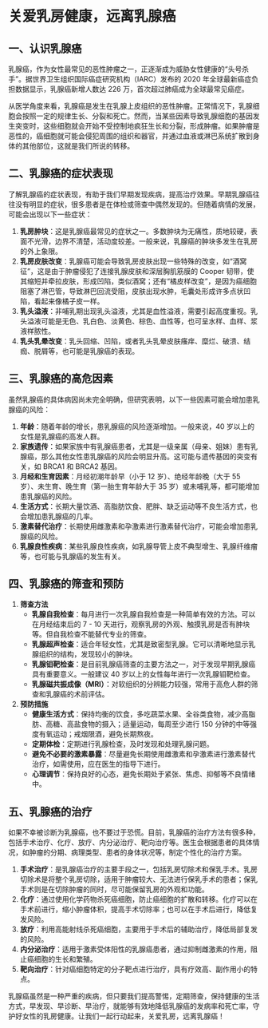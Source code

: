 # 关爱乳房健康，远离乳腺癌

## 一、认识乳腺癌
乳腺癌，作为女性最常见的恶性肿瘤之一，正逐渐成为威胁女性健康的“头号杀手”。据世界卫生组织国际癌症研究机构（IARC）发布的 2020 年全球最新癌症负担数据显示，乳腺癌新增人数达 226 万，首次超过肺癌成为全球最常见癌症。

从医学角度来看，乳腺癌是发生在乳腺上皮组织的恶性肿瘤。正常情况下，乳腺细胞会按照一定的规律生长、分裂和死亡。然而，当某些因素导致乳腺细胞的基因发生突变时，这些细胞就会开始不受控制地疯狂生长和分裂，形成肿瘤。如果肿瘤是恶性的，癌细胞就可能会侵犯周围的组织和器官，并通过血液或淋巴系统扩散到身体的其他部位，这就是我们所说的转移。

## 二、乳腺癌的症状表现
了解乳腺癌的症状表现，有助于我们早期发现疾病，提高治疗效果。早期乳腺癌往往没有明显的症状，很多患者是在体检或筛查中偶然发现的。但随着病情的发展，可能会出现以下一些症状：
1. **乳房肿块**：这是乳腺癌最常见的症状之一。多数肿块为无痛性，质地较硬，表面不光滑，边界不清楚，活动度较差。一般来说，乳腺癌的肿块多发生在乳房的外上象限。
2. **乳房皮肤改变**：乳腺癌可能会导致乳房皮肤出现一些特殊的改变，如“酒窝征”，这是由于肿瘤侵犯了连接乳腺皮肤和深层胸肌筋膜的 Cooper 韧带，使其缩短并牵拉皮肤，形成凹陷，类似酒窝；还有“橘皮样改变”，是因为癌细胞阻塞了淋巴管，导致淋巴回流受阻，皮肤出现水肿，毛囊处形成许多点状凹陷，看起来像橘子皮一样。
3. **乳头溢液**：非哺乳期出现乳头溢液，尤其是血性溢液，需要引起高度重视。乳头溢液可能是无色、乳白色、淡黄色、棕色、血性等，也可呈水样、血样、浆液样脓性。
4. **乳头乳晕改变**：乳头回缩、凹陷，或者乳头乳晕皮肤瘙痒、糜烂、破溃、结痂、脱屑等，也可能是乳腺癌的表现。

## 三、乳腺癌的高危因素
虽然乳腺癌的具体病因尚未完全明确，但研究表明，以下一些因素可能会增加患乳腺癌的风险：
1. **年龄**：随着年龄的增长，患乳腺癌的风险逐渐增加。一般来说，40 岁以上的女性是乳腺癌的高发人群。
2. **家族遗传**：如果家族中有乳腺癌患者，尤其是一级亲属（母亲、姐妹）患有乳腺癌，那么其他女性患乳腺癌的风险会明显升高。这可能与遗传基因的突变有关，如 BRCA1 和 BRCA2 基因。
3. **月经和生育因素**：月经初潮年龄早（小于 12 岁）、绝经年龄晚（大于 55 岁）、未生育、晚生育（第一胎生育年龄大于 35 岁）或未哺乳等，都可能增加患乳腺癌的风险。
4. **生活方式**：长期大量饮酒、高脂肪饮食、肥胖、缺乏运动等不良生活方式，也会增加患乳腺癌的几率。
5. **激素替代治疗**：长期使用雌激素和孕激素进行激素替代治疗，可能会增加患乳腺癌的风险。
6. **乳腺良性疾病**：某些乳腺良性疾病，如乳腺导管上皮不典型增生、乳腺纤维瘤等，也可能与乳腺癌的发生有关。

## 四、乳腺癌的筛查和预防
1. **筛查方法**
    - **乳腺自我检查**：每月进行一次乳腺自我检查是一种简单有效的方法。可以在月经结束后的 7 - 10 天进行，观察乳房的外观、触摸乳房是否有肿块等。但自我检查不能替代专业的筛查。
    - **乳腺超声检查**：适合年轻女性，尤其是致密型乳腺。它可以清晰地显示乳腺组织的结构，发现较小的肿块。
    - **乳腺钼靶检查**：是目前乳腺癌筛查的主要方法之一，对于发现早期乳腺癌具有重要意义。一般建议 40 岁以上的女性每年进行一次乳腺钼靶检查。
    - **乳腺磁共振成像（MRI）**：对软组织的分辨能力较强，常用于高危人群的筛查和乳腺癌的术前评估。
2. **预防措施**
    - **健康生活方式**：保持均衡的饮食，多吃蔬菜水果、全谷类食物，减少高脂肪、高糖、高盐食物的摄入；适量运动，每周至少进行 150 分钟的中等强度有氧运动；戒烟限酒，避免长期熬夜。
    - **定期体检**：定期进行乳腺检查，及时发现和处理乳腺问题。
    - **避免不必要的激素暴露**：尽量避免长期使用雌激素和孕激素进行激素替代治疗，如需使用，应在医生的指导下进行。
    - **心理调节**：保持良好的心态，避免长期处于紧张、焦虑、抑郁等不良情绪中。

## 五、乳腺癌的治疗
如果不幸被诊断为乳腺癌，也不要过于恐慌。目前，乳腺癌的治疗方法有很多种，包括手术治疗、化疗、放疗、内分泌治疗、靶向治疗等。医生会根据患者的具体情况，如肿瘤的分期、病理类型、患者的身体状况等，制定个性化的治疗方案。
1. **手术治疗**：是乳腺癌治疗的主要手段之一，包括乳房切除术和保乳手术。乳房切除术是将整个乳房切除，适用于肿瘤较大、无法进行保乳手术的患者；保乳手术则是在切除肿瘤的同时，尽可能保留乳房的外观和功能。
2. **化疗**：通过使用化学药物杀死癌细胞，防止癌细胞的扩散和转移。化疗可以在手术前进行，缩小肿瘤体积，提高手术切除率；也可以在手术后进行，降低复发风险。
3. **放疗**：利用高能射线杀死癌细胞，主要用于手术后的辅助治疗，降低局部复发的风险。
4. **内分泌治疗**：适用于激素受体阳性的乳腺癌患者，通过抑制雌激素的作用，阻止癌细胞的生长和繁殖。
5. **靶向治疗**：针对癌细胞特定的分子靶点进行治疗，具有疗效高、副作用小的特点。

乳腺癌虽然是一种严重的疾病，但只要我们提高警惕，定期筛查，保持健康的生活方式，早发现、早诊断、早治疗，就能够有效地降低乳腺癌的发病率和死亡率，守护好女性的乳房健康。让我们一起行动起来，关爱乳房，远离乳腺癌！ 